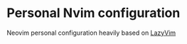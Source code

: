 # Personal Nvim configuration
Neovim personal configuration heavily based on [LazyVim](https://github.com/LazyVim/LazyVim)
